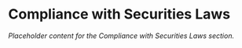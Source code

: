 # Compliance with Securities Laws

*Placeholder content for the Compliance with Securities Laws section.*

